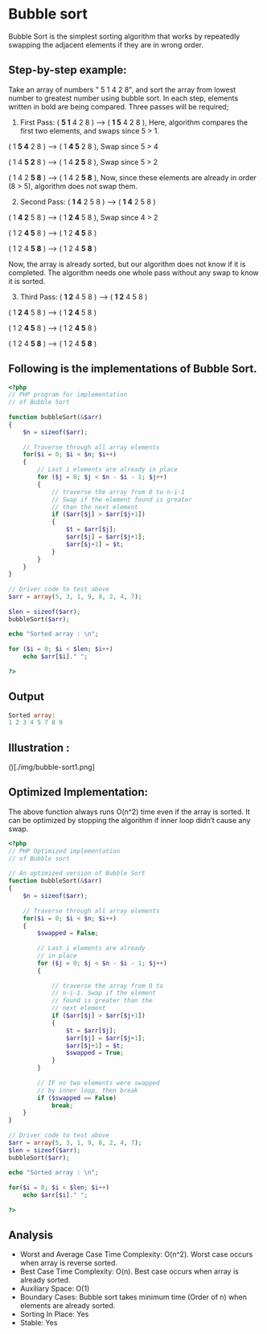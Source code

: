 # Bubble sort

Bubble Sort is the simplest sorting algorithm that works by repeatedly swapping the adjacent elements if they are in wrong order.

## Step-by-step example:
Take an array of numbers " 5 1 4 2 8", and sort the array from lowest number to greatest number using bubble sort. In each step, elements written in bold are being compared. Three passes will be required;

1. First Pass:
( **5 1** 4 2 8 ) –> ( **1 5** 4 2 8 ), Here, algorithm compares the first two elements, and swaps since 5 > 1.

( 1 **5 4** 2 8 ) –>  ( 1 **4 5** 2 8 ), Swap since 5 > 4

( 1 4 **5 2** 8 ) –>  ( 1 4 **2 5** 8 ), Swap since 5 > 2

( 1 4 2 **5 8** ) –> ( 1 4 2 **5 8** ), Now, since these elements are already in order (8 > 5), algorithm does not swap them.

2. Second Pass:
( **1 4** 2 5 8 ) –> ( **1 4** 2 5 8 )

( 1 **4 2** 5 8 ) –> ( 1 **2 4** 5 8 ), Swap since 4 > 2

( 1 2 **4 5** 8 ) –> ( 1 2 **4 5** 8 )

( 1 2 4 **5 8** ) –>  ( 1 2 4 **5 8** )

Now, the array is already sorted, but our algorithm does not know if it is completed. The algorithm needs one whole pass without any swap to know it is sorted.

3. Third Pass:
( **1 2** 4 5 8 ) –> ( **1 2** 4 5 8 )

( 1 **2 4** 5 8 ) –> ( 1 **2 4** 5 8 )

( 1 2 **4 5** 8 ) –> ( 1 2 **4 5** 8 )

( 1 2 4 **5 8** ) –> ( 1 2 4 **5 8** )

## Following is the implementations of Bubble Sort.
```php
<?php  
// PHP program for implementation  
// of Bubble Sort 
  
function bubbleSort(&$arr) 
{ 
    $n = sizeof($arr); 
  
    // Traverse through all array elements 
    for($i = 0; $i < $n; $i++)  
    { 
        // Last i elements are already in place 
        for ($j = 0; $j < $n - $i - 1; $j++)  
        { 
            // traverse the array from 0 to n-i-1 
            // Swap if the element found is greater 
            // than the next element 
            if ($arr[$j] > $arr[$j+1]) 
            { 
                $t = $arr[$j]; 
                $arr[$j] = $arr[$j+1]; 
                $arr[$j+1] = $t; 
            } 
        } 
    } 
} 
  
// Driver code to test above 
$arr = array(5, 3, 1, 9, 8, 2, 4, 7); 
  
$len = sizeof($arr); 
bubbleSort($arr); 
  
echo "Sorted array : \n"; 
  
for ($i = 0; $i < $len; $i++) 
    echo $arr[$i]." ";  
  
?> 
```

## Output 
```php
Sorted array:
1 2 3 4 5 7 8 9
```

## Illustration :
()[./img/bubble-sort1.png]


## Optimized Implementation:
The above function always runs O(n^2) time even if the array is sorted. It can be optimized by stopping the algorithm if inner loop didn’t cause any swap.

```php
<?php  
// PHP Optimized implementation 
// of Bubble sort 
  
// An optimized version of Bubble Sort 
function bubbleSort(&$arr) 
{ 
    $n = sizeof($arr); 
  
    // Traverse through all array elements 
    for($i = 0; $i < $n; $i++) 
    { 
        $swapped = False; 
  
        // Last i elements are already 
        // in place 
        for ($j = 0; $j < $n - $i - 1; $j++) 
        { 
              
            // traverse the array from 0 to 
            // n-i-1. Swap if the element  
            // found is greater than the 
            // next element 
            if ($arr[$j] > $arr[$j+1]) 
            { 
                $t = $arr[$j]; 
                $arr[$j] = $arr[$j+1]; 
                $arr[$j+1] = $t; 
                $swapped = True; 
            } 
        } 
  
        // IF no two elements were swapped 
        // by inner loop, then break 
        if ($swapped == False) 
            break; 
    } 
} 
          
// Driver code to test above 
$arr = array(5, 3, 1, 9, 8, 2, 4, 7); 
$len = sizeof($arr); 
bubbleSort($arr); 
  
echo "Sorted array : \n"; 
  
for($i = 0; $i < $len; $i++) 
    echo $arr[$i]." "; 
      
?> 
```

## Analysis

- Worst and Average Case Time Complexity: O(n^2). Worst case occurs when array is reverse sorted.
- Best Case Time Complexity: O(n). Best case occurs when array is already sorted.
- Auxiliary Space: O(1)
- Boundary Cases: Bubble sort takes minimum time (Order of n) when elements are already sorted.
- Sorting In Place: Yes
- Stable: Yes
